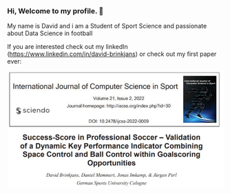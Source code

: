 ### Hi, Welcome to my profile. 👋

My name is David and i am a Student of Sport Science and passionate about Data Science in football <br>

If you are interested check out my linkedIn (https://www.linkedin.com/in/david-brinkjans) or check out my first paper ever:

![alt text](https://github.com/DavidB1999/DavidB1999/blob/main/images/Paper.JPG)


<!--
**DavidB1999/DavidB1999** is a ✨ _special_ ✨ repository because its `README.md` (this file) appears on your GitHub profile.

Here are some ideas to get you started:

- 🔭 I’m currently working on ...
- 🌱 I’m currently learning ...
- 👯 I’m looking to collaborate on ...
- 🤔 I’m looking for help with ...
- 💬 Ask me about ...
- 📫 How to reach me: ...
- 😄 Pronouns: ...
- ⚡ Fun fact: ...
-->
